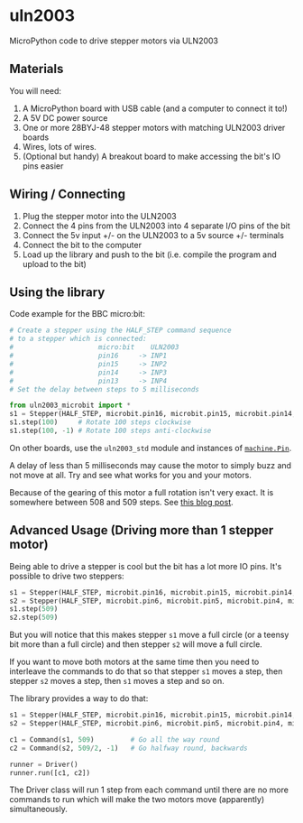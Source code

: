 # uln2003
MicroPython code to drive stepper motors via ULN2003

## Materials

You will need:

1. A MicroPython board with USB cable (and a computer to connect it to!)
1. A 5V DC power source
1. One or more 28BYJ-48 stepper motors with matching ULN2003 driver boards
1. Wires, lots of wires.
1. (Optional but handy) A breakout board to make accessing the bit's IO pins easier

## Wiring / Connecting

1. Plug the stepper motor into the ULN2003
1. Connect the 4 pins from the ULN2003 into 4 separate I/O pins of the bit
1. Connect the 5v input +/- on the ULN2003 to a 5v source +/- terminals
1. Connect the bit to the computer
1. Load up the library and push to the bit (i.e. compile the program and upload to the bit)

## Using the library

Code example for the BBC micro:bit:

```python
# Create a stepper using the HALF_STEP command sequence 
# to a stepper which is connected:
#                     micro:bit    ULN2003
#                     pin16     -> INP1 
#                     pin15     -> INP2
#                     pin14     -> INP3
#                     pin13     -> INP4
# Set the delay between steps to 5 milliseconds

from uln2003_microbit import *
s1 = Stepper(HALF_STEP, microbit.pin16, microbit.pin15, microbit.pin14, microbit.pin13, delay=5)  
s1.step(100)     # Rotate 100 steps clockwise
s1.step(100, -1) # Rotate 100 steps anti-clockwise
```

On other boards, use the `uln2003_std` module and instances of [`machine.Pin`](https://docs.micropython.org/en/latest/library/machine.Pin.html).

A delay of less than 5 milliseconds may cause the motor to simply buzz and not move at all. Try and see what works for you and your motors.

Because of the gearing of this motor a full rotation isn't very exact. It is somewhere between 508 and 509 steps. See [this blog post](http://www.jangeox.be/2013/10/stepper-motor-28byj-48_25.html).

## Advanced Usage (Driving more than 1 stepper motor)

Being able to drive a stepper is cool but the bit has a lot more IO pins. It's possible to drive two steppers:

```python
s1 = Stepper(HALF_STEP, microbit.pin16, microbit.pin15, microbit.pin14, microbit.pin13, delay=5)    
s2 = Stepper(HALF_STEP, microbit.pin6, microbit.pin5, microbit.pin4, microbit.pin3, delay=5)   
s1.step(509)
s2.step(509)
```

But you will notice that this makes stepper `s1` move a full circle (or a teensy bit more than a full circle) and then stepper `s2` will move a full circle. 

If you want to move both motors at the same time then you need to interleave the commands to do that so that stepper `s1` moves a step, then stepper `s2` moves a step, then `s1` moves a step and so on.

The library provides a way to do that:

```python
s1 = Stepper(HALF_STEP, microbit.pin16, microbit.pin15, microbit.pin14, microbit.pin13, delay=5)    
s2 = Stepper(HALF_STEP, microbit.pin6, microbit.pin5, microbit.pin4, microbit.pin3, delay=5)   

c1 = Command(s1, 509)         # Go all the way round
c2 = Command(s2, 509/2, -1)   # Go halfway round, backwards

runner = Driver()
runner.run([c1, c2])
```

The Driver class will run 1 step from each command until there are no more commands to run which will make the two motors move (apparently) simultaneously.
